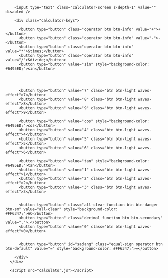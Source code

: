 <html lang="en">
<head>
    <meta charset="UTF-8">
    <meta http-equiv="X-UA-Compatible" content="IE=edge">
    <meta name="viewport" content="width=device-width, initial-scale=1.0">
    <link rel="stylesheet" href="calculator.css">
    <title>Document</title>
</head>
<body>
    <div class="calculator card">

        <input type="text" class="calculator-screen z-depth-1" value="" disabled />
      
        <div class="calculator-keys">
      
          <button type="button" class="operator btn btn-info" value="+">+</button>
          <button type="button" class="operator btn btn-info" value="-">-</button>
          <button type="button" class="operator btn btn-info" value="*">&times;</button>
          <button type="button" class="operator btn btn-info" value="/">&divide;</button>
          <button type="button" value="sin" style="background-color: #6495ED;">sin</button>

          
      
          
          <button type="button" value="7" class="btn btn-light waves-effect">7</button>
          <button type="button" value="8" class="btn btn-light waves-effect">8</button>
          <button type="button" value="9" class="btn btn-light waves-effect">9</button>
      
          <button type="button" value="cos" style="background-color: #6495ED;">cos</button>
          <button type="button" value="4" class="btn btn-light waves-effect">4</button>
          <button type="button" value="5" class="btn btn-light waves-effect">5</button>
          <button type="button" value="6" class="btn btn-light waves-effect">6</button>
      
          <button type="button" value="tan" style="background-color: #6495ED;">tan</button>
          <button type="button" value="1" class="btn btn-light waves-effect">1</button>
          <button type="button" value="2" class="btn btn-light waves-effect">2</button>
          <button type="button" value="3" class="btn btn-light waves-effect">3</button>

      
          <button type="button" class="all-clear function btn btn-danger btn-sm" value="all-clear" style="background-color: #FF6347;">AC</button>
          <button type="button" class="decimal function btn btn-secondary" value=".">.</button>
          <button type="button" value="0" class="btn btn-light waves-effect">0</button>
          
      
          <button type="button" id="sadang" class="equal-sign operator btn btn-default" value="=" style="background-color: #FF6347;">=</button>
      
        </div>
      </div>

      <script src="calculator.js"></script>
</body>
</html>
